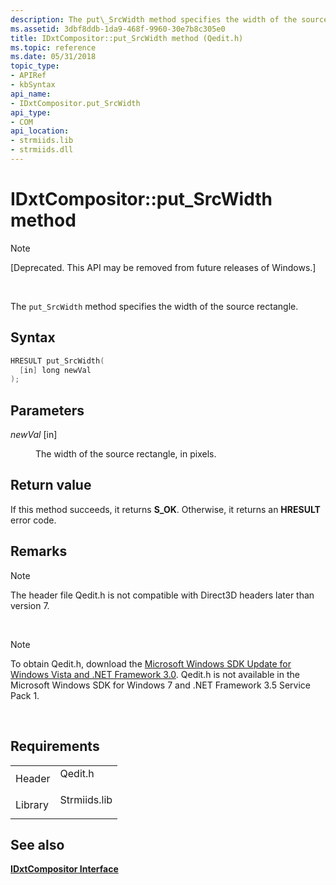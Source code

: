 ```yaml
---
description: The put\_SrcWidth method specifies the width of the source rectangle.
ms.assetid: 3dbf8ddb-1da9-468f-9960-30e7b8c305e0
title: IDxtCompositor::put_SrcWidth method (Qedit.h)
ms.topic: reference
ms.date: 05/31/2018
topic_type: 
- APIRef
- kbSyntax
api_name: 
- IDxtCompositor.put_SrcWidth
api_type: 
- COM
api_location: 
- strmiids.lib
- strmiids.dll
---
```


# IDxtCompositor::put\_SrcWidth method

> [!Note]  
> \[Deprecated. This API may be removed from future releases of Windows.\]

 

The `put_SrcWidth` method specifies the width of the source rectangle.

## Syntax


```C++
HRESULT put_SrcWidth(
  [in] long newVal
);
```



## Parameters

<dl> <dt>

*newVal* \[in\]
</dt> <dd>

The width of the source rectangle, in pixels.

</dd> </dl>

## Return value

If this method succeeds, it returns **S\_OK**. Otherwise, it returns an **HRESULT** error code.

## Remarks

> [!Note]  
> The header file Qedit.h is not compatible with Direct3D headers later than version 7.

 

> [!Note]  
> To obtain Qedit.h, download the [Microsoft Windows SDK Update for Windows Vista and .NET Framework 3.0](https://msdn.microsoft.com/windowsvista/bb980924.aspx). Qedit.h is not available in the Microsoft Windows SDK for Windows 7 and .NET Framework 3.5 Service Pack 1.

 

## Requirements



|                    |                                                                                         |
|--------------------|-----------------------------------------------------------------------------------------|
| Header<br/>  | <dl> <dt>Qedit.h</dt> </dl>      |
| Library<br/> | <dl> <dt>Strmiids.lib</dt> </dl> |



## See also

<dl> <dt>

[**IDxtCompositor Interface**](idxtcompositor.md)
</dt> </dl>

 

 




